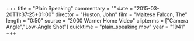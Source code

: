 +++
title = "Plain Speaking"
commentary = ""
date = "2015-03-20T11:37:25+01:00"
director = "Huston, John"
film = "Maltese Falcon, The"
length = "0:50"
source = "2000 Warner Home Video"
clipterms = ["Camera Angle","Low-Angle Shot"]
quicktime = "plain_speaking.mov"
year = "1941"
+++